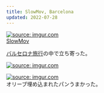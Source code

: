 ```yaml
---
title: SlowMov, Barcelona
updated: 2022-07-28
---
```



<a href="https://imgur.com/g651Cpd"><img src="https://i.imgur.com/g651Cpd.jpg" title="source: imgur.com" /></a>  
[SlowMov](https://slowmov.com/en/coffee/)

[バルセロナ旅行](https://sotaro.io/travel/2022-07-26-barcelona)の中で立ち寄った。

<a href="https://imgur.com/6OkNmf2"><img src="https://i.imgur.com/6OkNmf2.jpg" title="source: imgur.com" /></a>  

<a href="https://imgur.com/SpClbqj"><img src="https://i.imgur.com/SpClbqj.jpg" title="source: imgur.com" /></a>  
オリーブ埋め込まれたパンうまかった。
